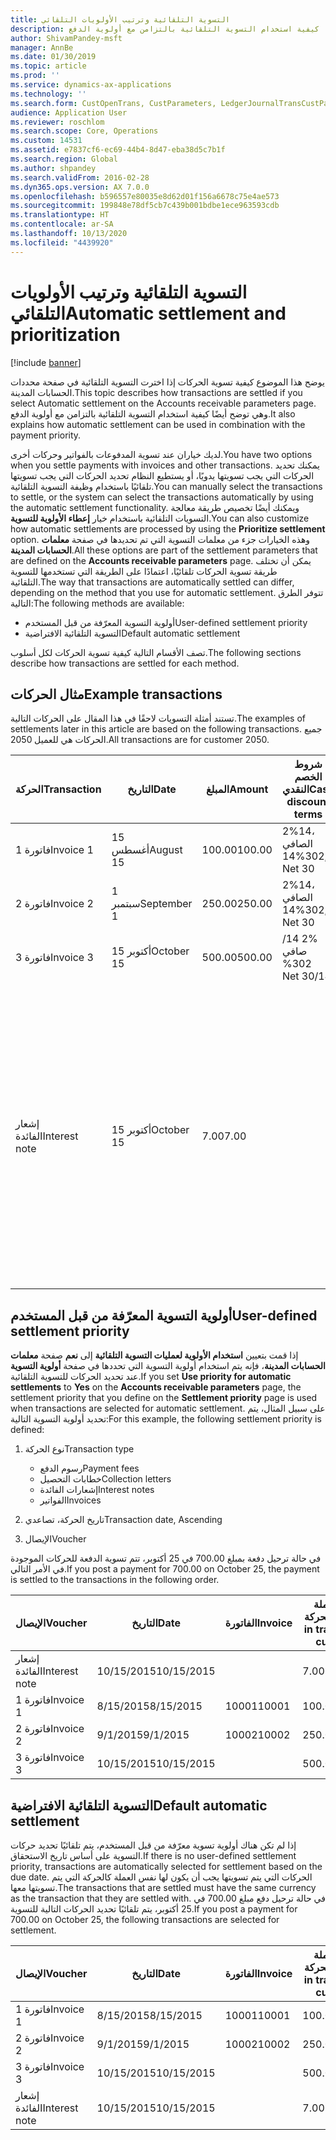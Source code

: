```yaml
---
title: التسوية التلقائية وترتيب الأولويات التلقائي
description: يوضح هذا الموضوع كيفية تسوية الحركات إذا اخترت التسوية التلقائية في صفحة محددات الحسابات المدينة‬. وهي توضح أيضًا كيفية استخدام التسوية التلقائية بالتزامن مع أولوية الدفع.
author: ShivamPandey-msft
manager: AnnBe
ms.date: 01/30/2019
ms.topic: article
ms.prod: ''
ms.service: dynamics-ax-applications
ms.technology: ''
ms.search.form: CustOpenTrans, CustParameters, LedgerJournalTransCustPaym
audience: Application User
ms.reviewer: roschlom
ms.search.scope: Core, Operations
ms.custom: 14531
ms.assetid: e7837cf6-ec69-44b4-8d47-eba38d5c7b1f
ms.search.region: Global
ms.author: shpandey
ms.search.validFrom: 2016-02-28
ms.dyn365.ops.version: AX 7.0.0
ms.openlocfilehash: b596557e80035e8d62d01f156a6678c75e4ae573
ms.sourcegitcommit: 199848e78df5cb7c439b001bdbe1ece963593cdb
ms.translationtype: HT
ms.contentlocale: ar-SA
ms.lasthandoff: 10/13/2020
ms.locfileid: "4439920"
---
```

# <a name="automatic-settlement-and-prioritization"></a><span data-ttu-id="4f537-104">التسوية التلقائية وترتيب الأولويات التلقائي</span><span class="sxs-lookup"><span data-stu-id="4f537-104">Automatic settlement and prioritization</span></span>

[!include [banner](../includes/banner.md)]

<span data-ttu-id="4f537-105">يوضح هذا الموضوع كيفية تسوية الحركات إذا اخترت التسوية التلقائية في صفحة محددات الحسابات المدينة‬.</span><span class="sxs-lookup"><span data-stu-id="4f537-105">This topic describes how transactions are settled if you select Automatic settlement on the Accounts receivable parameters page.</span></span> <span data-ttu-id="4f537-106">وهي توضح أيضًا كيفية استخدام التسوية التلقائية بالتزامن مع أولوية الدفع.</span><span class="sxs-lookup"><span data-stu-id="4f537-106">It also explains how automatic settlement can be used in combination with the payment priority.</span></span>

<span data-ttu-id="4f537-107">لديك خياران عند تسوية المدفوعات بالفواتير وحركات أخرى.</span><span class="sxs-lookup"><span data-stu-id="4f537-107">You have two options when you settle payments with invoices and other transactions.</span></span> <span data-ttu-id="4f537-108">يمكنك تحديد الحركات التي يجب تسويتها يدويًا، أو يستطيع النظام تحديد الحركات التي يجب تسويتها تلقائيًا باستخدام وظيفة التسوية التلقائية.</span><span class="sxs-lookup"><span data-stu-id="4f537-108">You can manually select the transactions to settle, or the system can select the transactions automatically by using the automatic settlement functionality.</span></span> <span data-ttu-id="4f537-109">ويمكنك أيضًا تخصيص طريقة معالجة التسويات التلقائية باستخدام خيار **إعطاء الأولوية للتسوية**.</span><span class="sxs-lookup"><span data-stu-id="4f537-109">You can also customize how automatic settlements are processed by using the **Prioritize settlement** option.</span></span> <span data-ttu-id="4f537-110">وهذه الخيارات جزء من معلمات التسوية التي تم تحديدها في صفحة **معلمات الحسابات المدينة**.</span><span class="sxs-lookup"><span data-stu-id="4f537-110">All these options are part of the settlement parameters that are defined on the **Accounts receivable parameters** page.</span></span> <span data-ttu-id="4f537-111">يمكن أن تختلف طريقة تسوية الحركات تلقائيًا، اعتمادًا على الطريقة التي تستخدمها للتسوية التلقائية.</span><span class="sxs-lookup"><span data-stu-id="4f537-111">The way that transactions are automatically settled can differ, depending on the method that you use for automatic settlement.</span></span> <span data-ttu-id="4f537-112">تتوفر الطرق التالية:</span><span class="sxs-lookup"><span data-stu-id="4f537-112">The following methods are available:</span></span>

-   <span data-ttu-id="4f537-113">أولوية التسوية المعرّفة من قبل المستخدم</span><span class="sxs-lookup"><span data-stu-id="4f537-113">User-defined settlement priority</span></span>
-   <span data-ttu-id="4f537-114">التسوية التلقائية الافتراضية</span><span class="sxs-lookup"><span data-stu-id="4f537-114">Default automatic settlement</span></span>

<span data-ttu-id="4f537-115">تصف الأقسام التالية كيفية تسوية الحركات لكل أسلوب.</span><span class="sxs-lookup"><span data-stu-id="4f537-115">The following sections describe how transactions are settled for each method.</span></span>

## <a name="example-transactions"></a><span data-ttu-id="4f537-116">مثال الحركات</span><span class="sxs-lookup"><span data-stu-id="4f537-116">Example transactions</span></span>
<span data-ttu-id="4f537-117">تستند أمثلة التسويات لاحقًا في هذا المقال على الحركات التالية.</span><span class="sxs-lookup"><span data-stu-id="4f537-117">The examples of settlements later in this article are based on the following transactions.</span></span> <span data-ttu-id="4f537-118">جميع الحركات هي للعميل 2050.</span><span class="sxs-lookup"><span data-stu-id="4f537-118">All transactions are for customer 2050.</span></span>

| <span data-ttu-id="4f537-119">الحركة</span><span class="sxs-lookup"><span data-stu-id="4f537-119">Transaction</span></span>   | <span data-ttu-id="4f537-120">التاريخ</span><span class="sxs-lookup"><span data-stu-id="4f537-120">Date</span></span>        | <span data-ttu-id="4f537-121">المبلغ</span><span class="sxs-lookup"><span data-stu-id="4f537-121">Amount</span></span> | <span data-ttu-id="4f537-122">شروط الخصم النقدي</span><span class="sxs-lookup"><span data-stu-id="4f537-122">Cash discount terms</span></span> | <span data-ttu-id="4f537-123">تاريخ الخصم النقدي</span><span class="sxs-lookup"><span data-stu-id="4f537-123">Cash discount date</span></span> | <span data-ttu-id="4f537-124">تعليقات</span><span class="sxs-lookup"><span data-stu-id="4f537-124">Comments</span></span>                                                                                                                                                                                      |
|---------------|-------------|--------|---------------------|--------------------|-----------------------------------------------------------------------------------------------------------------------------------------------------------------------------------------------|
| <span data-ttu-id="4f537-125">فاتورة 1</span><span class="sxs-lookup"><span data-stu-id="4f537-125">Invoice 1</span></span>     | <span data-ttu-id="4f537-126">15 أغسطس</span><span class="sxs-lookup"><span data-stu-id="4f537-126">August 15</span></span>   | <span data-ttu-id="4f537-127">100.00</span><span class="sxs-lookup"><span data-stu-id="4f537-127">100.00</span></span> | <span data-ttu-id="4f537-128">2%14، الصافي 30</span><span class="sxs-lookup"><span data-stu-id="4f537-128">2%14, Net 30</span></span>        | <span data-ttu-id="4f537-129">29 أغسطس</span><span class="sxs-lookup"><span data-stu-id="4f537-129">August 29</span></span>          |                                                                                                                                                                                               |
| <span data-ttu-id="4f537-130">فاتورة 2</span><span class="sxs-lookup"><span data-stu-id="4f537-130">Invoice 2</span></span>     | <span data-ttu-id="4f537-131">1 سبتمبر</span><span class="sxs-lookup"><span data-stu-id="4f537-131">September 1</span></span> | <span data-ttu-id="4f537-132">250.00</span><span class="sxs-lookup"><span data-stu-id="4f537-132">250.00</span></span> | <span data-ttu-id="4f537-133">2%14، الصافي 30</span><span class="sxs-lookup"><span data-stu-id="4f537-133">2%14, Net 30</span></span>        | <span data-ttu-id="4f537-134">15 سبتمبر</span><span class="sxs-lookup"><span data-stu-id="4f537-134">September 15</span></span>       |                                                                                                                                                                                               |
| <span data-ttu-id="4f537-135">فاتورة 3</span><span class="sxs-lookup"><span data-stu-id="4f537-135">Invoice 3</span></span>     | <span data-ttu-id="4f537-136">15 أكتوبر</span><span class="sxs-lookup"><span data-stu-id="4f537-136">October 15</span></span>  | <span data-ttu-id="4f537-137">500.00</span><span class="sxs-lookup"><span data-stu-id="4f537-137">500.00</span></span> | <span data-ttu-id="4f537-138">‏‫2% 14/صافي 30</span><span class="sxs-lookup"><span data-stu-id="4f537-138">2% 14/Net 30</span></span>        | <span data-ttu-id="4f537-139">29 أكتوبر</span><span class="sxs-lookup"><span data-stu-id="4f537-139">October 29</span></span>         |                                                                                                                                                                                               |
| <span data-ttu-id="4f537-140">إشعار الفائدة</span><span class="sxs-lookup"><span data-stu-id="4f537-140">Interest note</span></span> | <span data-ttu-id="4f537-141">15 أكتوبر</span><span class="sxs-lookup"><span data-stu-id="4f537-141">October 15</span></span>  | <span data-ttu-id="4f537-142">7.00</span><span class="sxs-lookup"><span data-stu-id="4f537-142">7.00</span></span>   |                     |                    | <span data-ttu-id="4f537-143">‏‫يتم إشعار الفائدة هذا للفاتورة 1 والفاتورة 2.</span><span class="sxs-lookup"><span data-stu-id="4f537-143">This interest note is for invoice 1 and invoice 2.</span></span> <span data-ttu-id="4f537-144">ويحسب المبلغ كفائدة 2 في المائة على المبالغ التي مر 30 يومًا أو أكثر بعد استحقاقها.‬</span><span class="sxs-lookup"><span data-stu-id="4f537-144">The amount is calculated as 2-percent interest on amounts that are 30 or more days past due.</span></span> <span data-ttu-id="4f537-145">على سبيل المثال، 0.02 × (100.00 + 250.00) = 7.00.</span><span class="sxs-lookup"><span data-stu-id="4f537-145">For example, 0.02 × (100.00 + 250.00) = 7.00.</span></span> |

## <a name="user-defined-settlement-priority"></a><span data-ttu-id="4f537-146">أولوية التسوية المعرّفة من قبل المستخدم</span><span class="sxs-lookup"><span data-stu-id="4f537-146">User-defined settlement priority</span></span>
<span data-ttu-id="4f537-147">إذا قمت بتعيين **استخدام الأولوية لعمليات التسوية التلقائية** إلى **نعم** صفحة **معلمات الحسابات المدينة**، فإنه يتم استخدام أولوية التسوية التي تحددها في صفحة **أولوية التسوية** عند تحديد الحركات للتسوية التلقائية.</span><span class="sxs-lookup"><span data-stu-id="4f537-147">If you set **Use priority for automatic settlements** to **Yes** on the **Accounts receivable parameters** page, the settlement priority that you define on the **Settlement priority** page is used when transactions are selected for automatic settlement.</span></span> <span data-ttu-id="4f537-148">على سبيل المثال، يتم تحديد أولوية التسوية التالية:</span><span class="sxs-lookup"><span data-stu-id="4f537-148">For this example, the following settlement priority is defined:</span></span>

1.  <span data-ttu-id="4f537-149">نوع الحركة</span><span class="sxs-lookup"><span data-stu-id="4f537-149">Transaction type</span></span>
    -   <span data-ttu-id="4f537-150">رسوم الدفع</span><span class="sxs-lookup"><span data-stu-id="4f537-150">Payment fees</span></span>
    -   <span data-ttu-id="4f537-151">خطابات التحصيل</span><span class="sxs-lookup"><span data-stu-id="4f537-151">Collection letters</span></span>
    -   <span data-ttu-id="4f537-152">إشعارات الفائدة</span><span class="sxs-lookup"><span data-stu-id="4f537-152">Interest notes</span></span>
    -   <span data-ttu-id="4f537-153">الفواتير</span><span class="sxs-lookup"><span data-stu-id="4f537-153">Invoices</span></span>

2.  <span data-ttu-id="4f537-154">تاريخ الحركة، تصاعدي</span><span class="sxs-lookup"><span data-stu-id="4f537-154">Transaction date, Ascending</span></span>
3.  <span data-ttu-id="4f537-155">الإيصال</span><span class="sxs-lookup"><span data-stu-id="4f537-155">Voucher</span></span>

<span data-ttu-id="4f537-156">في حالة ترحيل دفعة بمبلغ 700.00 في 25 أكتوبر، تتم تسوية الدفعة للحركات الموجودة في الأمر التالي.</span><span class="sxs-lookup"><span data-stu-id="4f537-156">If you post a payment for 700.00 on October 25, the payment is settled to the transactions in the following order.</span></span>

| <span data-ttu-id="4f537-157">الإيصال</span><span class="sxs-lookup"><span data-stu-id="4f537-157">Voucher</span></span>       | <span data-ttu-id="4f537-158">التاريخ</span><span class="sxs-lookup"><span data-stu-id="4f537-158">Date</span></span>       | <span data-ttu-id="4f537-159">الفاتورة</span><span class="sxs-lookup"><span data-stu-id="4f537-159">Invoice</span></span> | <span data-ttu-id="4f537-160">المبلغ بعملة الحركة</span><span class="sxs-lookup"><span data-stu-id="4f537-160">Amount in transaction currency</span></span> | <span data-ttu-id="4f537-161">المبلغ المراد تسويته</span><span class="sxs-lookup"><span data-stu-id="4f537-161">Amount to settle</span></span> | <span data-ttu-id="4f537-162">الرصيد</span><span class="sxs-lookup"><span data-stu-id="4f537-162">Balance</span></span> | <span data-ttu-id="4f537-163">عملة</span><span class="sxs-lookup"><span data-stu-id="4f537-163">Currency</span></span> |
|---------------|------------|---------|--------------------------------|------------------|---------|----------|
| <span data-ttu-id="4f537-164">إشعار الفائدة</span><span class="sxs-lookup"><span data-stu-id="4f537-164">Interest note</span></span> | <span data-ttu-id="4f537-165">10/15/2015</span><span class="sxs-lookup"><span data-stu-id="4f537-165">10/15/2015</span></span> |         | <span data-ttu-id="4f537-166">7.00</span><span class="sxs-lookup"><span data-stu-id="4f537-166">7.00</span></span>                           | <span data-ttu-id="4f537-167">7.00</span><span class="sxs-lookup"><span data-stu-id="4f537-167">7.00</span></span>             | <span data-ttu-id="4f537-168">0.00</span><span class="sxs-lookup"><span data-stu-id="4f537-168">0.00</span></span>    | <span data-ttu-id="4f537-169">دولار أمريكي</span><span class="sxs-lookup"><span data-stu-id="4f537-169">USD</span></span>      |
| <span data-ttu-id="4f537-170">فاتورة 1</span><span class="sxs-lookup"><span data-stu-id="4f537-170">Invoice 1</span></span>     | <span data-ttu-id="4f537-171">8/15/2015</span><span class="sxs-lookup"><span data-stu-id="4f537-171">8/15/2015</span></span>  | <span data-ttu-id="4f537-172">10001</span><span class="sxs-lookup"><span data-stu-id="4f537-172">10001</span></span>   | <span data-ttu-id="4f537-173">100.00</span><span class="sxs-lookup"><span data-stu-id="4f537-173">100.00</span></span>                         | <span data-ttu-id="4f537-174">100.00</span><span class="sxs-lookup"><span data-stu-id="4f537-174">100.00</span></span>           | <span data-ttu-id="4f537-175">0.00</span><span class="sxs-lookup"><span data-stu-id="4f537-175">0.00</span></span>    | <span data-ttu-id="4f537-176">دولار أمريكي</span><span class="sxs-lookup"><span data-stu-id="4f537-176">USD</span></span>      |
| <span data-ttu-id="4f537-177">فاتورة 2</span><span class="sxs-lookup"><span data-stu-id="4f537-177">Invoice 2</span></span>     | <span data-ttu-id="4f537-178">9/1/2015</span><span class="sxs-lookup"><span data-stu-id="4f537-178">9/1/2015</span></span>   | <span data-ttu-id="4f537-179">10002</span><span class="sxs-lookup"><span data-stu-id="4f537-179">10002</span></span>   | <span data-ttu-id="4f537-180">250.00</span><span class="sxs-lookup"><span data-stu-id="4f537-180">250.00</span></span>                         | <span data-ttu-id="4f537-181">250.00</span><span class="sxs-lookup"><span data-stu-id="4f537-181">250.00</span></span>           | <span data-ttu-id="4f537-182">0.00</span><span class="sxs-lookup"><span data-stu-id="4f537-182">0.00</span></span>    | <span data-ttu-id="4f537-183">دولار أمريكي</span><span class="sxs-lookup"><span data-stu-id="4f537-183">USD</span></span>      |
| <span data-ttu-id="4f537-184">فاتورة 3</span><span class="sxs-lookup"><span data-stu-id="4f537-184">Invoice 3</span></span>     | <span data-ttu-id="4f537-185">10/15/2015</span><span class="sxs-lookup"><span data-stu-id="4f537-185">10/15/2015</span></span> |         | <span data-ttu-id="4f537-186">500.00</span><span class="sxs-lookup"><span data-stu-id="4f537-186">500.00</span></span>                         | <span data-ttu-id="4f537-187">343.00</span><span class="sxs-lookup"><span data-stu-id="4f537-187">343.00</span></span>           | <span data-ttu-id="4f537-188">157.00</span><span class="sxs-lookup"><span data-stu-id="4f537-188">157.00</span></span>  | <span data-ttu-id="4f537-189">دولار أمريكي</span><span class="sxs-lookup"><span data-stu-id="4f537-189">USD</span></span>      |

## <a name="default-automatic-settlement"></a><span data-ttu-id="4f537-190">التسوية التلقائية الافتراضية</span><span class="sxs-lookup"><span data-stu-id="4f537-190">Default automatic settlement</span></span>
<span data-ttu-id="4f537-191">إذا لم تكن هناك أولوية تسوية معرّفة من قبل المستخدم، يتم تلقائيًا تحديد حركات التسوية على أساس تاريخ الاستحقاق.</span><span class="sxs-lookup"><span data-stu-id="4f537-191">If there is no user-defined settlement priority, transactions are automatically selected for settlement based on the due date.</span></span> <span data-ttu-id="4f537-192">الحركات التي يتم تسويتها يجب أن يكون لها نفس العملة كالحركة التي يتم تسويتها معها.</span><span class="sxs-lookup"><span data-stu-id="4f537-192">The transactions that are settled must have the same currency as the transaction that they are settled with.</span></span> <span data-ttu-id="4f537-193">في حالة ترحيل دفع مبلغ 700.00 في 25 أكتوبر، يتم تلقائيًا تحديد الحركات التالية للتسوية.</span><span class="sxs-lookup"><span data-stu-id="4f537-193">If you post a payment for 700.00 on October 25, the following transactions are selected for settlement.</span></span>

| <span data-ttu-id="4f537-194">الإيصال</span><span class="sxs-lookup"><span data-stu-id="4f537-194">Voucher</span></span>       | <span data-ttu-id="4f537-195">التاريخ</span><span class="sxs-lookup"><span data-stu-id="4f537-195">Date</span></span>       | <span data-ttu-id="4f537-196">الفاتورة</span><span class="sxs-lookup"><span data-stu-id="4f537-196">Invoice</span></span> | <span data-ttu-id="4f537-197">المبلغ بعملة الحركة</span><span class="sxs-lookup"><span data-stu-id="4f537-197">Amount in transaction currency</span></span> | <span data-ttu-id="4f537-198">المبلغ المراد تسويته</span><span class="sxs-lookup"><span data-stu-id="4f537-198">Amount to settle</span></span> | <span data-ttu-id="4f537-199">الرصيد</span><span class="sxs-lookup"><span data-stu-id="4f537-199">Balance</span></span> | <span data-ttu-id="4f537-200">عملة</span><span class="sxs-lookup"><span data-stu-id="4f537-200">Currency</span></span> |
|---------------|------------|---------|--------------------------------|------------------|---------|----------|
| <span data-ttu-id="4f537-201">فاتورة 1</span><span class="sxs-lookup"><span data-stu-id="4f537-201">Invoice 1</span></span>     | <span data-ttu-id="4f537-202">8/15/2015</span><span class="sxs-lookup"><span data-stu-id="4f537-202">8/15/2015</span></span>  | <span data-ttu-id="4f537-203">10001</span><span class="sxs-lookup"><span data-stu-id="4f537-203">10001</span></span>   | <span data-ttu-id="4f537-204">100.00</span><span class="sxs-lookup"><span data-stu-id="4f537-204">100.00</span></span>                         | <span data-ttu-id="4f537-205">100.00</span><span class="sxs-lookup"><span data-stu-id="4f537-205">100.00</span></span>           | <span data-ttu-id="4f537-206">0.00</span><span class="sxs-lookup"><span data-stu-id="4f537-206">0.00</span></span>    | <span data-ttu-id="4f537-207">دولار أمريكي</span><span class="sxs-lookup"><span data-stu-id="4f537-207">USD</span></span>      |
| <span data-ttu-id="4f537-208">فاتورة 2</span><span class="sxs-lookup"><span data-stu-id="4f537-208">Invoice 2</span></span>     | <span data-ttu-id="4f537-209">9/1/2015</span><span class="sxs-lookup"><span data-stu-id="4f537-209">9/1/2015</span></span>   | <span data-ttu-id="4f537-210">10002</span><span class="sxs-lookup"><span data-stu-id="4f537-210">10002</span></span>   | <span data-ttu-id="4f537-211">250.00</span><span class="sxs-lookup"><span data-stu-id="4f537-211">250.00</span></span>                         | <span data-ttu-id="4f537-212">250.00</span><span class="sxs-lookup"><span data-stu-id="4f537-212">250.00</span></span>           | <span data-ttu-id="4f537-213">0.00</span><span class="sxs-lookup"><span data-stu-id="4f537-213">0.00</span></span>    | <span data-ttu-id="4f537-214">دولار أمريكي</span><span class="sxs-lookup"><span data-stu-id="4f537-214">USD</span></span>      |
| <span data-ttu-id="4f537-215">فاتورة 3</span><span class="sxs-lookup"><span data-stu-id="4f537-215">Invoice 3</span></span>     | <span data-ttu-id="4f537-216">10/15/2015</span><span class="sxs-lookup"><span data-stu-id="4f537-216">10/15/2015</span></span> |         | <span data-ttu-id="4f537-217">500.00</span><span class="sxs-lookup"><span data-stu-id="4f537-217">500.00</span></span>                         | <span data-ttu-id="4f537-218">350.00</span><span class="sxs-lookup"><span data-stu-id="4f537-218">350.00</span></span>           | <span data-ttu-id="4f537-219">150.00</span><span class="sxs-lookup"><span data-stu-id="4f537-219">150.00</span></span>  | <span data-ttu-id="4f537-220">دولار أمريكي</span><span class="sxs-lookup"><span data-stu-id="4f537-220">USD</span></span>      |
| <span data-ttu-id="4f537-221">إشعار الفائدة</span><span class="sxs-lookup"><span data-stu-id="4f537-221">Interest note</span></span> | <span data-ttu-id="4f537-222">10/15/2015</span><span class="sxs-lookup"><span data-stu-id="4f537-222">10/15/2015</span></span> |         | <span data-ttu-id="4f537-223">7.00</span><span class="sxs-lookup"><span data-stu-id="4f537-223">7.00</span></span>                           | <span data-ttu-id="4f537-224">0.00</span><span class="sxs-lookup"><span data-stu-id="4f537-224">0.00</span></span>             | <span data-ttu-id="4f537-225">7.00</span><span class="sxs-lookup"><span data-stu-id="4f537-225">7.00</span></span>    | <span data-ttu-id="4f537-226">دولار أمريكي</span><span class="sxs-lookup"><span data-stu-id="4f537-226">USD</span></span>      |






